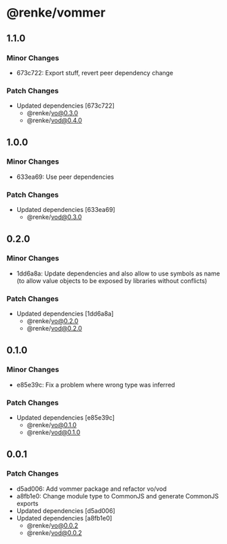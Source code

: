 # @renke/vommer

## 1.1.0

### Minor Changes

- 673c722: Export stuff, revert peer dependency change

### Patch Changes

- Updated dependencies [673c722]
  - @renke/vo@0.3.0
  - @renke/vod@0.4.0

## 1.0.0

### Minor Changes

- 633ea69: Use peer dependencies

### Patch Changes

- Updated dependencies [633ea69]
  - @renke/vod@0.3.0

## 0.2.0

### Minor Changes

- 1dd6a8a: Update dependencies and also allow to use symbols as name (to allow value objects to be exposed by libraries without conflicts)

### Patch Changes

- Updated dependencies [1dd6a8a]
  - @renke/vo@0.2.0
  - @renke/vod@0.2.0

## 0.1.0

### Minor Changes

- e85e39c: Fix a problem where wrong type was inferred

### Patch Changes

- Updated dependencies [e85e39c]
  - @renke/vo@0.1.0
  - @renke/vod@0.1.0

## 0.0.1

### Patch Changes

- d5ad006: Add vommer package and refactor vo/vod
- a8fb1e0: Change module type to CommonJS and generate CommonJS exports
- Updated dependencies [d5ad006]
- Updated dependencies [a8fb1e0]
  - @renke/vo@0.0.2
  - @renke/vod@0.0.2
